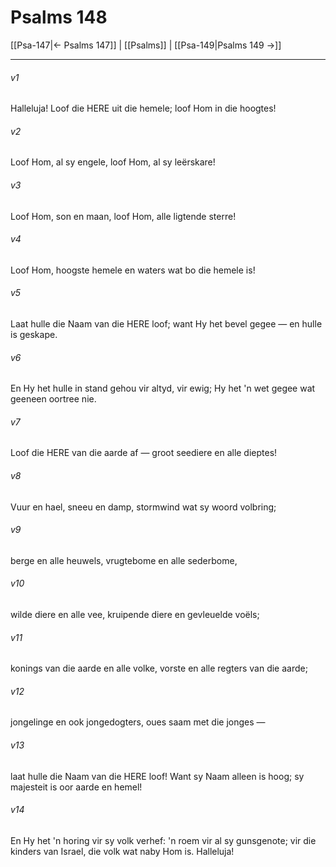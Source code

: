 # Psalms 148

[[Psa-147|← Psalms 147]] | [[Psalms]] | [[Psa-149|Psalms 149 →]]
***

###### v1
Halleluja! Loof die HERE uit die hemele; loof Hom in die hoogtes! 
###### v2
Loof Hom, al sy engele, loof Hom, al sy leërskare! 
###### v3
Loof Hom, son en maan, loof Hom, alle ligtende sterre! 
###### v4
Loof Hom, hoogste hemele en waters wat bo die hemele is! 
###### v5
Laat hulle die Naam van die HERE loof; want Hy het bevel gegee — en hulle is geskape. 
###### v6
En Hy het hulle in stand gehou vir altyd, vir ewig; Hy het 'n wet gegee wat geeneen oortree nie. 
###### v7
Loof die HERE van die aarde af — groot seediere en alle dieptes! 
###### v8
Vuur en hael, sneeu en damp, stormwind wat sy woord volbring; 
###### v9
berge en alle heuwels, vrugtebome en alle sederbome, 
###### v10
wilde diere en alle vee, kruipende diere en gevleuelde voëls; 
###### v11
konings van die aarde en alle volke, vorste en alle regters van die aarde; 
###### v12
jongelinge en ook jongedogters, oues saam met die jonges — 
###### v13
laat hulle die Naam van die HERE loof! Want sy Naam alleen is hoog; sy majesteit is oor aarde en hemel! 
###### v14
En Hy het 'n horing vir sy volk verhef: 'n roem vir al sy gunsgenote; vir die kinders van Israel, die volk wat naby Hom is. Halleluja! 
